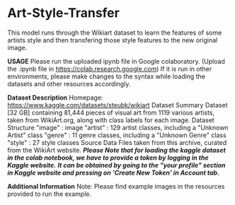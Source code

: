 # Art-Style-Transfer
This model runs through the Wikiart dataset to learn the features of some artists style and then transfering those style features to the new original image.

**USAGE**
Please run the uploaded ipynb file in Google colaboratory.
(Upload the .ipynb file in https://colab.research.google.com)
If it is run in other environments, please make changes to the syntax while loading the datasets and other resources accordingly.


**Dataset Description**
Homepage: https://www.kaggle.com/datasets/steubk/wikiart
Dataset Summary 
Dataset [32 GB] containing 81,444 pieces of visual art from 1119 various artists, taken from WikiArt.org, along with class labels for each image.
Dataset Structure
"image" : image
"artist" : 129 artist classes, including a "Unknown Artist" class
"genre" : 11 genre classes, including a "Unknown Genre" class
"style" : 27 style classes
Source Data
Files taken from this archive, curated from the WikiArt website.
***Please Note that for loading the kaggle dataset in the colab notebook, we have to provide a token by logging in the Kaggle website.***
***It can be obtained by going to the "your profile" section in Kaggle website and pressing on 'Create New Token' in Account tab.***

**Additional Information**
Note: Please find example images in the resources provided to run the example.

